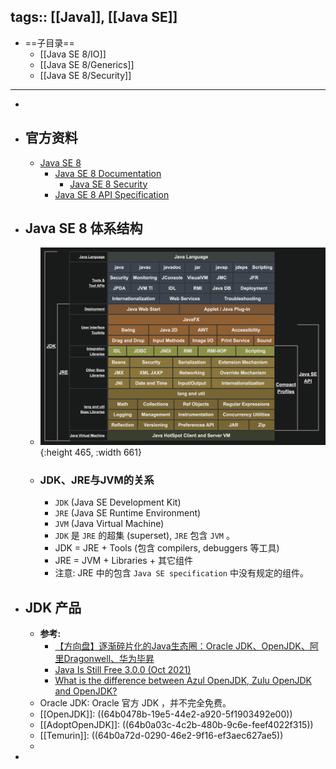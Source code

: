 tags:: [[Java]], [[Java SE]]
---

- ==子目录==
	- [[Java SE 8/IO]]
	- [[Java SE 8/Generics]]
	- [[Java SE 8/Security]]
- ---
-
- ## 官方资料
	- [Java SE 8](https://docs.oracle.com/javase/8/)
		- [Java SE 8 Documentation](https://docs.oracle.com/javase/8/docs/)
			- [Java SE 8 Security](https://docs.oracle.com/javase/8/docs/technotes/guides/security/index.html)
		- [Java SE 8 API Specification](https://docs.oracle.com/javase/8/docs/api/index.html)
- ## Java SE 8 体系结构
	- ![image.png](../assets/image_1688570243812_0.png){:height 465, :width 661}
	- ### JDK、JRE与JVM的关系
		- `JDK` (Java SE Development Kit)
		- `JRE` (Java SE Runtime Environment)
		- `JVM` (Java Virtual Machine)
		- `JDK` 是 `JRE` 的超集 (superset), `JRE` 包含 `JVM` 。
		- JDK = JRE + Tools (包含 compilers, debuggers 等工具)
		- JRE = JVM + Libraries + 其它组件
		- 注意: JRE 中的包含 `Java SE specification` 中没有规定的组件。
- ## JDK 产品
	- **参考:**
		- [【方向盘】逐渐碎片化的Java生态圈：Oracle JDK、OpenJDK、阿里Dragonwell、华为毕昇](https://developer.aliyun.com/article/1108370)
		- [Java Is Still Free 3.0.0 (Oct 2021)](https://medium.com/@javachampions/java-is-still-free-3-0-0-ocrt-2021-bca75c88d23b)
		- [What is the difference between Azul OpenJDK, Zulu OpenJDK and OpenJDK?](https://stackoverflow.com/a/61337953)
	- Oracle JDK: Oracle 官方 JDK ，并不完全免费。
	- [[OpenJDK]]: ((64b0478b-19e5-44e2-a920-5f1903492e00))
	- [[AdoptOpenJDK]]: ((64b0a03c-4c2b-480b-9c6e-feef4022f315))
	- [[Temurin]]: ((64b0a72d-0290-46e2-9f16-ef3aec627ae5))
	-
-